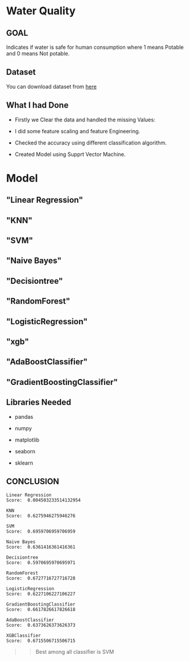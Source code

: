 # Water Quality

## GOAL
 
Indicates if water is safe for human consumption where 1 means Potable and 0 means Not potable.

## Dataset

You can download dataset from [here](https://www.kaggle.com/adityakadiwal/water-potability)

## What I had Done

* Firstly we Clear the data and handled the missing Values:

* I did some feature scaling and feature Engineering.

* Checked the accuracy using different classification algorithm.

* Created Model using Supprt Vector Machine.

# Model 

## "Linear Regression"

## "KNN"

## "SVM"

## "Naive Bayes"

## "Decisiontree"

## "RandomForest"

## "LogisticRegression"

## "xgb"

## "AdaBoostClassifier"

## "GradientBoostingClassifier"

## Libraries Needed

* pandas

* numpy

* matplotlib

* seaborn

* sklearn

## CONCLUSION

```
Linear Regression
Score:  0.004503233514132954

KNN
Score:  0.6275946275946276

SVM
Score:  0.6959706959706959

Naive Bayes
Score:  0.6361416361416361

Decisiontree
Score:  0.5970695970695971

RandomForest
Score:  0.6727716727716728

LogisticRegression
Score:  0.6227106227106227

GradientBoostingClassifier
Score:  0.6617826617826618

AdaBoostClassifier
Score:  0.6373626373626373

XGBClassifier
Score:  0.6715506715506715
```

>> Best among all classifier is SVM

